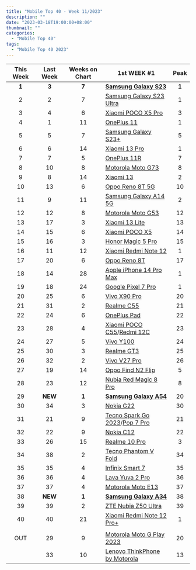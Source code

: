 ```yaml
---
title: "Mobile Top 40 - Week 11/2023"
description: ""
date: "2023-03-18T19:00:00+08:00"
thumbnail: ""
categories:
  - "Mobile Top 40"
tags:
  - "Mobile Top 40 2023"
---
```

<!--more-->
|**This Week**|**Last Week**|**Weeks on Chart**|******1st WEEK #1******|**Peak**|
|:----:|:----:|:----:|----|:----:|
|**1**|**3**|**7**|**[Samsung Galaxy S23](https://www.gsmarena.com/samsung_galaxy_s23-12082.php)**|**1**|
|2|2|7|[Samsung Galaxy S23 Ultra](https://www.gsmarena.com/samsung_galaxy_s23_ultra-12024.php)|1|
|3|4|6|[Xiaomi POCO X5 Pro](https://www.gsmarena.com/xiaomi_poco_x5_pro-12094.php)|3|
|4|1|11|[OnePlus 11](https://www.gsmarena.com/oneplus_11-11893.php)|1|
|5|5|7|[Samsung Galaxy S23+](https://www.gsmarena.com/samsung_galaxy_s23+-12083.php)|5|
|6|6|14|[Xiaomi 13 Pro](https://www.gsmarena.com/xiaomi_13_pro-11962.php)|1|
|7|7|5|[OnePlus 11R](https://www.gsmarena.com/oneplus_11r-11915.php)|7|
|8|10|8|[Motorola Moto G73](https://www.gsmarena.com/motorola_moto_g73-12079.php)|8|
|9|8|14|[Xiaomi 13](https://www.gsmarena.com/xiaomi_13-12013.php)|2|
|10|13|6|[Oppo Reno 8T 5G](https://www.gsmarena.com/oppo_reno8_t_5g-12069.php)|10|
|11|9|11|[Samsung Galaxy A14 5G](https://www.gsmarena.com/samsung_galaxy_a14_5g-12004.php)|2|
|12|12|8|[Motorola Moto G53](https://www.gsmarena.com/motorola_moto_g53-12028.php)|12|
|13|17|3|[Xiaomi 13 Lite](https://www.gsmarena.com/xiaomi_13_lite-12072.php)|13|
|14|15|6|[Xiaomi POCO X5](https://www.gsmarena.com/xiaomi_poco_x5-12092.php)|14|
|15|16|3|[Honor Magic 5 Pro](https://www.gsmarena.com/honor_magic5_pro-12148.php)|15|
|16|11|12|[Xiaomi Redmi Note 12](https://www.gsmarena.com/xiaomi_redmi_note_12-12063.php)|1|
|17|20|6|[Oppo Reno 8T](https://www.gsmarena.com/oppo_reno8_t-12109.php)|17|
|18|14|28|[Apple iPhone 14 Pro Max](https://www.gsmarena.com/apple_iphone_14_pro_max-11773.php)|1|
|19|18|24|[Google Pixel 7 Pro](https://www.gsmarena.com/google_pixel_7_pro-11908.php)|1|
|20|25|6|[Vivo X90 Pro](https://www.gsmarena.com/vivo_x90_pro-11989.php)|20|
|21|31|2|[Realme C55](https://www.gsmarena.com/realme_c55-12159.php)|21|
|22|24|6|[OnePlus Pad](https://www.gsmarena.com/oneplus_pad-12112.php)|22|
|23|28|4|[Xiaomi POCO C55](https://www.gsmarena.com/xiaomi_poco_c55-12126.php)/[Redmi 12C](https://www.gsmarena.com/xiaomi_redmi_12c-12051.php)|23|
|24|27|5|[Vivo Y100](https://www.gsmarena.com/vivo_y100-12121.php)|24|
|25|30|3|[Realme GT3](https://www.gsmarena.com/realme_gt3-12120.php)|25|
|26|32|2|[Vivo V27 Pro](https://www.gsmarena.com/vivo_v27_pro-12117.php)|26|
|27|19|14|[Oppo Find N2 Flip](https://www.gsmarena.com/oppo_find_n2_flip-12014.php)|5|
|28|23|12|[Nubia Red Magic 8 Pro](https://www.gsmarena.com/zte_nubia_red_magic_8_pro-12015.php)|8|
|29|**NEW**|**1**|**[Samsung Galaxy A54](https://www.gsmarena.com/samsung_galaxy_a54-12070.php)**|20|
|30|34|3|[Nokia G22](https://www.gsmarena.com/nokia_g22-12137.php)|30|
|31|21|9|[Tecno Spark Go 2023](https://www.gsmarena.com/tecno_spark_go_2023-12086.php)/[Pop 7 Pro](https://www.gsmarena.com/tecno_pop_7_pro-12108.php)|21|
|32|22|9|[Nokia C12](https://www.gsmarena.com/nokia_c12-12085.php)|22|
|33|26|15|[Realme 10 Pro](https://www.gsmarena.com/realme_10_pro-11978.php)|3|
|34|38|2|[Tecno Phantom V Fold](https://www.gsmarena.com/tecno_phantom_v_fold-12150.php)|34|
|35|35|4|[Infinix Smart 7](https://www.gsmarena.com/infinix_smart_7_(india)-12131.php)|35|
|36|36|4|[Lava Yuva 2 Pro](https://www.gsmarena.com/lava_yuva_2_pro-12133.php)|36|
|37|37|4|[Motorola Moto E13](https://www.gsmarena.com/motorola_moto_e13-12090.php)|37|
|38|**NEW**|**1**|**[Samsung Galaxy A34](https://www.gsmarena.com/samsung_galaxy_a34-12074.php)**|38|
|39|39|2|[ZTE Nubia Z50 Ultra](https://www.gsmarena.com/zte_nubia_z50_ultra-12157.php)|39|
|40|40|21|[Xiaomi Redmi Note 12 Pro+](https://www.gsmarena.com/xiaomi_redmi_note_12_pro+-11954.php)|1|
||||||
|OUT|29|9|[Motorola Moto G Play 2023](https://www.gsmarena.com/motorola_moto_g_play_(2023)-11957.php)|20|
||33|10|[Lenovo ThinkPhone by Motorola](https://www.gsmarena.com/motorola_thinkphone-12059.php)|13|